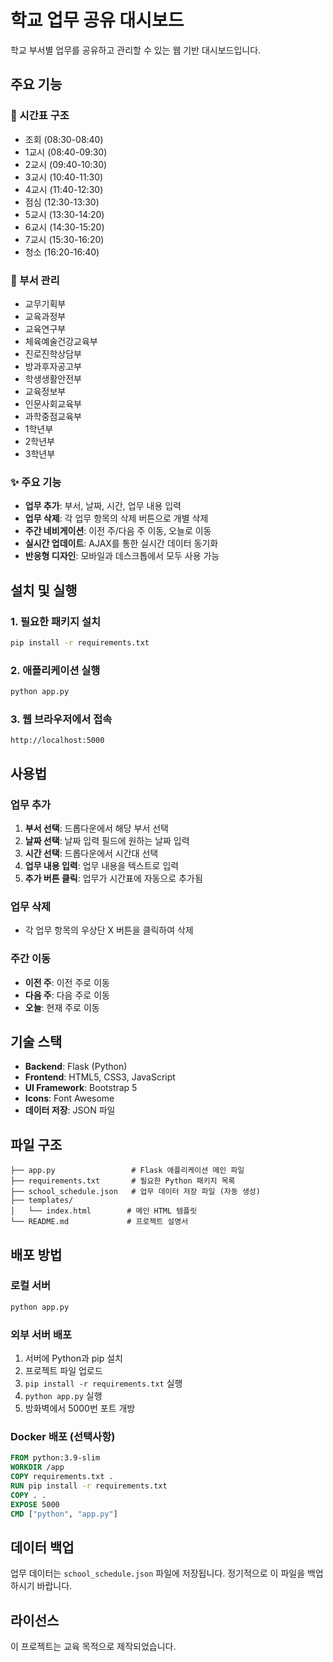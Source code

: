 # 학교 업무 공유 대시보드

학교 부서별 업무를 공유하고 관리할 수 있는 웹 기반 대시보드입니다.

## 주요 기능

### 📅 시간표 구조
- 조회 (08:30-08:40)
- 1교시 (08:40-09:30)
- 2교시 (09:40-10:30)
- 3교시 (10:40-11:30)
- 4교시 (11:40-12:30)
- 점심 (12:30-13:30)
- 5교시 (13:30-14:20)
- 6교시 (14:30-15:20)
- 7교시 (15:30-16:20)
- 청소 (16:20-16:40)

### 🏢 부서 관리
- 교무기획부
- 교육과정부
- 교육연구부
- 체육예술건강교육부
- 진로진학상담부
- 방과후자공고부
- 학생생활안전부
- 교육정보부
- 인문사회교육부
- 과학중점교육부
- 1학년부
- 2학년부
- 3학년부

### ✨ 주요 기능
- **업무 추가**: 부서, 날짜, 시간, 업무 내용 입력
- **업무 삭제**: 각 업무 항목의 삭제 버튼으로 개별 삭제
- **주간 네비게이션**: 이전 주/다음 주 이동, 오늘로 이동
- **실시간 업데이트**: AJAX를 통한 실시간 데이터 동기화
- **반응형 디자인**: 모바일과 데스크톱에서 모두 사용 가능

## 설치 및 실행

### 1. 필요한 패키지 설치
```bash
pip install -r requirements.txt
```

### 2. 애플리케이션 실행
```bash
python app.py
```

### 3. 웹 브라우저에서 접속
```
http://localhost:5000
```

## 사용법

### 업무 추가
1. **부서 선택**: 드롭다운에서 해당 부서 선택
2. **날짜 선택**: 날짜 입력 필드에 원하는 날짜 입력
3. **시간 선택**: 드롭다운에서 시간대 선택
4. **업무 내용 입력**: 업무 내용을 텍스트로 입력
5. **추가 버튼 클릭**: 업무가 시간표에 자동으로 추가됨

### 업무 삭제
- 각 업무 항목의 우상단 X 버튼을 클릭하여 삭제

### 주간 이동
- **이전 주**: 이전 주로 이동
- **다음 주**: 다음 주로 이동
- **오늘**: 현재 주로 이동

## 기술 스택

- **Backend**: Flask (Python)
- **Frontend**: HTML5, CSS3, JavaScript
- **UI Framework**: Bootstrap 5
- **Icons**: Font Awesome
- **데이터 저장**: JSON 파일

## 파일 구조

```
├── app.py                 # Flask 애플리케이션 메인 파일
├── requirements.txt       # 필요한 Python 패키지 목록
├── school_schedule.json   # 업무 데이터 저장 파일 (자동 생성)
├── templates/
│   └── index.html        # 메인 HTML 템플릿
└── README.md             # 프로젝트 설명서
```

## 배포 방법

### 로컬 서버
```bash
python app.py
```

### 외부 서버 배포
1. 서버에 Python과 pip 설치
2. 프로젝트 파일 업로드
3. `pip install -r requirements.txt` 실행
4. `python app.py` 실행
5. 방화벽에서 5000번 포트 개방

### Docker 배포 (선택사항)
```dockerfile
FROM python:3.9-slim
WORKDIR /app
COPY requirements.txt .
RUN pip install -r requirements.txt
COPY . .
EXPOSE 5000
CMD ["python", "app.py"]
```

## 데이터 백업

업무 데이터는 `school_schedule.json` 파일에 저장됩니다. 정기적으로 이 파일을 백업하시기 바랍니다.

## 라이선스

이 프로젝트는 교육 목적으로 제작되었습니다. 
